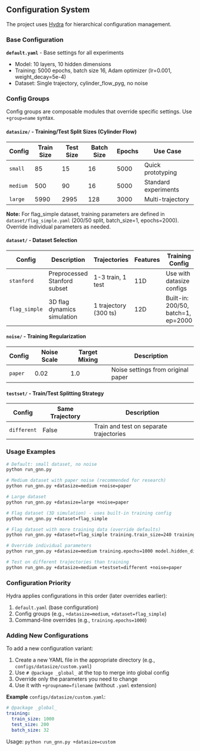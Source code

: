 ## Configuration System

The project uses [Hydra](https://hydra.cc/docs/intro/) for hierarchical configuration management.

### Base Configuration

**`default.yaml`** - Base settings for all experiments
- Model: 10 layers, 10 hidden dimensions
- Training: 5000 epochs, batch size 16, Adam optimizer (lr=0.001, weight_decay=5e-4)
- Dataset: Single trajectory, cylinder_flow_pyg, no noise

### Config Groups

Config groups are composable modules that override specific settings. Use `+group=name` syntax.

#### **`datasize/`** - Training/Test Split Sizes (Cylinder Flow)

| Config  | Train Size | Test Size | Batch Size | Epochs | Use Case                 |
|---------|------------|-----------|------------|--------|--------------------------|
| `small` | 85         | 15        | 16         | 5000   | Quick prototyping        |
| `medium`| 500        | 90        | 16         | 5000   | Standard experiments     |
| `large` | 5990       | 2995      | 128        | 3000   | Multi-trajectory         |

**Note:** For flag_simple dataset, training parameters are defined in `dataset/flag_simple.yaml` (200/50 split, batch_size=1, epochs=2000). Override individual parameters as needed.

#### **`dataset/`** - Dataset Selection

| Config       | Description                      | Trajectories         | Features | Training Config                    |
|--------------|----------------------------------|----------------------|----------|-------------------------------------|
| `stanford`   | Preprocessed Stanford subset     | 1-3 train, 1 test    | 11D      | Use with datasize configs           |
| `flag_simple`| 3D flag dynamics simulation      | 1 trajectory (300 ts)| 12D      | Built-in: 200/50, batch=1, ep=2000 |

#### **`noise/`** - Training Regularization

| Config | Noise Scale | Target Mixing | Description                      |
|--------|-------------|---------------|----------------------------------|
| `paper`| 0.02        | 1.0           | Noise settings from original paper|

#### **`testset/`** - Train/Test Splitting Strategy

| Config      | Same Trajectory | Description                           |
|-------------|-----------------|---------------------------------------|
| `different` | False           | Train and test on separate trajectories|

### Usage Examples

```bash
# Default: small dataset, no noise
python run_gnn.py

# Medium dataset with paper noise (recommended for research)
python run_gnn.py +datasize=medium +noise=paper

# Large dataset
python run_gnn.py +datasize=large +noise=paper

# Flag dataset (3D simulation) - uses built-in training config
python run_gnn.py +dataset=flag_simple

# Flag dataset with more training data (override defaults)
python run_gnn.py +dataset=flag_simple training.train_size=240 training.test_size=60

# Override individual parameters
python run_gnn.py +datasize=medium training.epochs=1000 model.hidden_dim=128

# Test on different trajectories than training
python run_gnn.py +datasize=medium +testset=different +noise=paper
```

### Configuration Priority

Hydra applies configurations in this order (later overrides earlier):

1. `default.yaml` (base configuration)
2. Config groups (e.g., `+datasize=medium`, `+dataset=flag_simple`)
3. Command-line overrides (e.g., `training.epochs=1000`)

### Adding New Configurations

To add a new configuration variant:

1. Create a new YAML file in the appropriate directory (e.g., `configs/datasize/custom.yaml`)
2. Use `# @package _global_` at the top to merge into global config
3. Override only the parameters you need to change
4. Use it with `+groupname=filename` (without `.yaml` extension)

**Example** `configs/datasize/custom.yaml`:
```yaml
# @package _global_
training:
  train_size: 1000
  test_size: 200
  batch_size: 32
```

Usage: `python run_gnn.py +datasize=custom`
